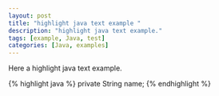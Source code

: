 ```yaml
---
layout: post
title: "highlight java text example "
description: "highlight java text example."
tags: [example, Java, test]
categories: [Java, examples]
---
```


Here a highlight java text example. 

{% highlight java %}
	private String name;
{% endhighlight %}
